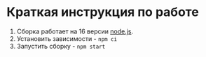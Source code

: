# Краткая инструкция по работе

1. Сборка работает на 16 версии [node.js](https://nodejs.org/download/release/latest-v16.x/).
2. Установить зависимости - `npm ci`
3. Запустить сборку - `npm start`
